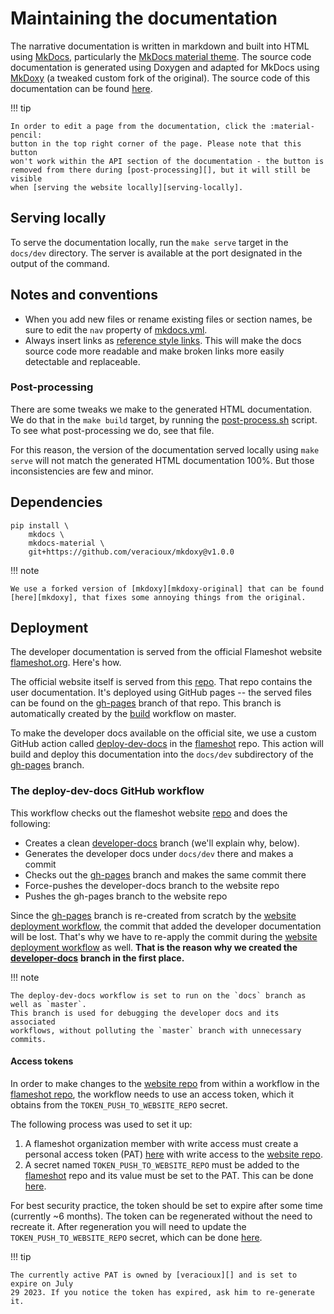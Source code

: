 # Maintaining the documentation

The narrative documentation is written in markdown and built into HTML using
[MkDocs][mkdocs], particularly the [MkDocs material theme][mkdocs-material]. The
source code documentation is generated using Doxygen and adapted for MkDocs
using [MkDoxy][mkdoxy] (a tweaked custom fork of the original). The source code
of this documentation can be found [here][doc-source].

!!! tip

    In order to edit a page from the documentation, click the :material-pencil:
    button in the top right corner of the page. Please note that this button
    won't work within the API section of the documentation - the button is
    removed from there during [post-processing][], but it will still be visible
    when [serving the website locally][serving-locally].

## Serving locally
To serve the documentation locally, run the `make serve` target in the
`docs/dev` directory. The server is available at the port designated in the
output of the command.

## Notes and conventions
- When you add new files or rename existing files or section names, be sure to
  edit the `nav` property of [mkdocs.yml][mkdocs.yml].
- Always insert links as [reference style
  links][markdown:reference-style-links]. This will make the docs source code
  more readable and make broken links more easily detectable and replaceable.

### Post-processing
There are some tweaks we make to the generated HTML documentation. We do that in
the `make build` target, by running the [post-process.sh][post-process.sh]
script. To see what post-processing we do, see that file.

For this reason, the version of the documentation served locally using `make
serve` will not match the generated HTML documentation 100%. But those
inconsistencies are few and minor.

## Dependencies
```shell
pip install \
    mkdocs \
    mkdocs-material \
    git+https://github.com/veracioux/mkdoxy@v1.0.0
```

!!! note

    We use a forked version of [mkdoxy][mkdoxy-original] that can be found
    [here][mkdoxy], that fixes some annoying things from the original.

## Deployment

The developer documentation is served from the official Flameshot website
[flameshot.org][website]. Here's how.

The official website itself is served from this [repo][website-repo]. That repo
contains the user documentation. It's deployed using GitHub pages -- the served
files can be found on the [gh-pages][] branch of that repo. This branch is
automatically created by the [build][website-build] workflow on master.

To make the developer docs available on the official site, we use a custom
GitHub action called [deploy-dev-docs][] in the [flameshot][] repo. This action
will build and deploy this documentation into the `docs/dev` subdirectory of the
[gh-pages][] branch.

### The deploy-dev-docs GitHub workflow

This workflow checks out the flameshot website [repo][website-repo] and does the following:

- Creates a clean [developer-docs][] branch (we'll explain why, below).
- Generates the developer docs under `docs/dev` there and makes a commit
- Checks out the [gh-pages][] branch and makes the same commit there
- Force-pushes the developer-docs branch to the website repo
- Pushes the gh-pages branch to the website repo

Since the [gh-pages][] branch is re-created from scratch by the [website
deployment workflow][website-build], the commit that added the developer
documentation will be lost. That's why we have to re-apply the commit during the
[website deployment workflow][website-build] as well. **That is the reason why
we created the** [**developer-docs**][developer-docs] **branch in the first
place.**

!!! note

    The deploy-dev-docs workflow is set to run on the `docs` branch as well as `master`.
    This branch is used for debugging the developer docs and its associated
    workflows, without polluting the `master` branch with unnecessary commits.

#### Access tokens
In order to make changes to the [website repo][website-repo] from within a
workflow in the [flameshot repo][flameshot], the workflow needs to use an access
token, which it obtains from the `TOKEN_PUSH_TO_WEBSITE_REPO` secret.

The following process was used to set it up:

1. A flameshot organization member with write access must create a personal
   access token (PAT) [here][PAT] with write access to the [website repo][website-repo].
2. A secret named `TOKEN_PUSH_TO_WEBSITE_REPO` must be added to the
   [flameshot][] repo and its value must be set to the PAT. This can be done
   [here][action-secrets].

For best security practice, the token should be set to expire after some time
(currently ~6 months). The token can be regenerated without the need to recreate
it. After regeneration you will need to update the `TOKEN_PUSH_TO_WEBSITE_REPO`
secret, which can be done [here][edit-secret].

!!! tip

    The currently active PAT is owned by [veracioux][] and is set to expire on July
    29 2023. If you notice the token has expired, ask him to re-generate it.

<!-- Internal links -->
[post-processing]: #post-processing
[serving-locally]: #serving-locally

<!-- Flameshot-related pages -->
[flameshot]: https://github.com/flameshot-org/flameshot
[website]: https://flameshot.org
[doc-source]: https://github.com/flameshot-org/flameshot/tree/master/docs/dev
[website-repo]: https://github.com/flameshot-org/flameshot-org.github.io
[gh-pages]: https://github.com/flameshot-org/flameshot-org.github.io/tree/gh-pages
[developer-docs]: https://github.com/flameshot-org/flameshot-org.github.io/tree/developer-docs
[action-secrets]: https://github.com/flameshot-org/flameshot/settings/secrets/actions
[edit-secret]: https://github.com/flameshot-org/flameshot/settings/secrets/actions/TOKEN_PUSH_TO_WEBSITE_REPO

<!-- Files in flameshot repo -->
[mkdocs.yml]: https://github.com/flameshot-org/flameshot/blob/master/docs/dev/mkdocs.yml
[post-process.sh]: https://github.com/flameshot-org/flameshot/blob/master/docs/dev/post-process.sh
[deploy-dev-docs]: https://github.com/flameshot-org/flameshot/blob/master/.github/workflows/deploy-dev-docs.yml

<!-- Files in flameshot website repo -->
[website-build]: https://github.com/flameshot-org/flameshot-org.github.io/blob/master/.github/workflows/build.yml

<!-- External pages -->
[markdown:reference-style-links]: https://www.markdownguide.org/basic-syntax/#reference-style-links
[mkdocs]: https://www.mkdocs.org/
[mkdocs-material]: https://squidfunk.github.io/mkdocs-material
[mkdoxy-original]: https://github.com/JakubAndrysek/mkdoxy
[mkdoxy]: https://github.com/veracioux/mkdoxy
[PAT]: https://github.com/settings/tokens?type=beta
[veracioux]: https://github.com/veracioux
